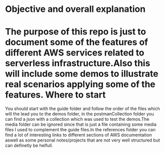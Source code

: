 Objective and overall explanation
=================================
The purpose of this repo is just to document some of the features of different AWS services related to
serverless infrastructure.Also this will include some demos to illustrate real scenarios applying some of 
the features.
Where to start
==============
You should start with the guide folder and follow the order of the files which will the lead you to the demos
folder, in the postmanCollection folder you can find a json with a collection which was used to test the demos.The media folder can be ignored since that is just a file containing some media files I used to complement the guide files.In the references folder you can find a lot of interesting links to different sections of AWS documentation aswell as some personal notes/projects that are not very well structured but can definetly be helfull.